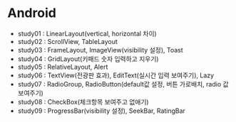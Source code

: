 # Android

* study01 : LinearLayout(vertical, horizontal 차이)
* study02 : ScrollView, TableLayout
* study03 : FrameLayout, ImageView(visibility 설정), Toast
* study04 : GridLayout(키패드 숫자 입력하고 지우기)
* study05 : RelativeLayout, Alert
* study06 : TextView(전광판 효과), EditText(실시간 입력 보여주기), Lazy
* study07 : RadioGroup, RadioButton(default값 설정, 버튼 가로배치, radio 값 보여주기)
* study08 : CheckBox(체크항목 보여주고 없애기)
* study09 : ProgressBar(visibility 설정), SeekBar, RatingBar

